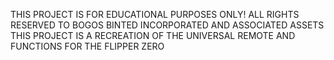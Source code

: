 THIS PROJECT IS FOR EDUCATIONAL PURPOSES ONLY!
ALL RIGHTS RESERVED TO BOGOS BINTED INCORPORATED AND ASSOCIATED ASSETS
THIS PROJECT IS A RECREATION OF THE UNIVERSAL REMOTE AND FUNCTIONS FOR THE FLIPPER ZERO
